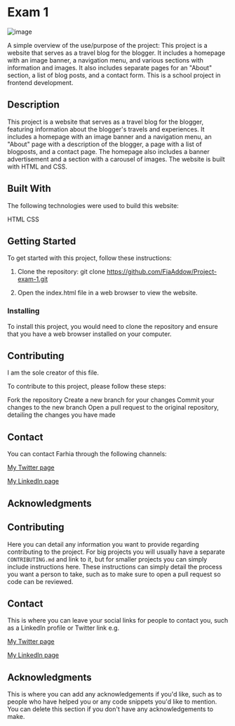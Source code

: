 # Exam 1

![image](https://user-images.githubusercontent.com/52622303/164316813-4b12d99f-aeb7-4069-85cf-e72b3a50ac99.png)

A simple overview of the use/purpose of the project:
This project is a website that serves as a travel blog for the blogger. It includes a homepage with an image banner, a navigation menu, and various sections with information and images. It also includes separate pages for an "About" section, a list of blog posts, and a contact form. This is a school project in frontend development.



## Description

This project is a website that serves as a travel blog for the blogger, featuring information about the blogger's travels and experiences. It includes a homepage with an image banner and a navigation menu, an "About" page with a description of the blogger, a page with a list of blogposts, and a contact page. The homepage also includes a banner advertisement and a section with a carousel of images. The website is built with HTML and CSS.



## Built With

The following technologies were used to build this website:

HTML
CSS


## Getting Started
To get started with this project, follow these instructions:

1. Clone the repository:
git clone https://github.com/FiaAddow/Project-exam-1.git

2. Open the index.html file in a web browser to view the website.


### Installing

To install this project, you would need to clone the repository and ensure that you have a web browser installed on your computer.





## Contributing
I am the sole creator of this file.

To contribute to this project, please follow these steps:

Fork the repository
Create a new branch for your changes
Commit your changes to the new branch
Open a pull request to the original repository, detailing the changes you have made


## Contact

You can contact Farhia through the following channels:

[My Twitter page](https://www.linkedin.com/in/farhia-d-addow-b85690175/)

[My LinkedIn page](https://twitter.com/FiaAddow)





## Acknowledgments








## Contributing

Here you can detail any information you want to provide regarding contributing to the project. For big projects you will usually have a separate `CONTRIBUTING.md` and link to it, but for smaller projects you can simply include instructions here. These instructions can simply detail the process you want a person to take, such as to make sure to open a pull request so code can be reviewed.

## Contact

This is where you can leave your social links for people to contact you, such as a LinkedIn profile or Twitter link e.g.

[My Twitter page](www.twitter.com)

[My LinkedIn page](www.linkedin.com)



## Acknowledgments

This is where you can add any acknowledgements if you'd like, such as to people who have helped you or any code snippets you'd like to mention. You can delete this section if you don't have any acknowledgements to make.
